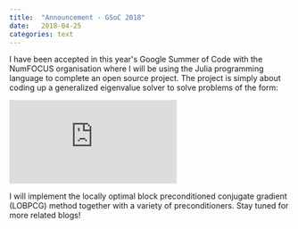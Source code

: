 ```yaml
---
title:  "Announcement - GSoC 2018"
date:   2018-04-25
categories: text
---
```


I have been accepted in this year's Google Summer of Code with the NumFOCUS organisation where I will be using the Julia programming language to complete an open source project. The project is simply about coding up a generalized eigenvalue solver to solve problems of the form:

<p align="center">

![Generalized eigenvalue equation](https://latex.codecogs.com/gif.latex?%5Cmathbf%7BA%7D%20%5Cmathbf%7Bx%7D%20%3D%20%5Clambda%20%5Cmathbf%7BB%7D%20%5Cmathbf%7Bx%7D) 

</p>

I will implement the locally optimal block preconditioned conjugate gradient (LOBPCG) method together with a variety of preconditioners. Stay tuned for more related blogs!
